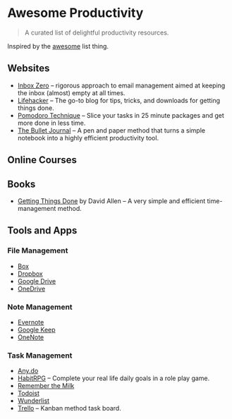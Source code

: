 # Awesome Productivity
> A curated list of delightful productivity resources.

Inspired by the [awesome](https://github.com/sindresorhus/awesome) list thing.

## Websites
- [Inbox Zero](http://www.43folders.com/izero) – rigorous approach to email management aimed at keeping the inbox (almost) empty at all times.
- [Lifehacker](http://lifehacker.com/) – The go-to blog for tips, tricks, and downloads for getting things done.
- [Pomodoro Technique](http://pomodorotechnique.com/) – Slice your tasks in 25 minute packages and get more done in less time.
- [The Bullet Journal](http://bulletjournal.com/) – A pen and paper method that turns a simple notebook into a highly efficient productivity tool.

## Online Courses

## Books

- [Getting Things Done](https://gettingthingsdone.com/store/product.php?productid=17035&cat=3&page) by David Allen – A very simple and efficient time-management method.

## Tools and Apps

### File Management

- [Box](https://www.box.com)
- [Dropbox](https://www.dropbox.com)
- [Google Drive](https://www.google.ca/drive/)
- [OneDrive](https://onedrive.live.com)

### Note Management

- [Evernote](https://evernote.com/)
- [Google Keep](http://www.google.com/keep/)
- [OneNote](https://www.onenote.com/) 

### Task Management

- [Any.do](http://www.any.do/)
- [HabitRPG](https://habitrpg.com/) – Complete your real life daily goals in a role play game.
- [Remember the Milk](https://www.rememberthemilk.com)
- [Todoist](https://todoist.com/)
- [Wunderlist](https://www.wunderlist.com/)
- [Trello](https://trello.com) – Kanban method task board.
